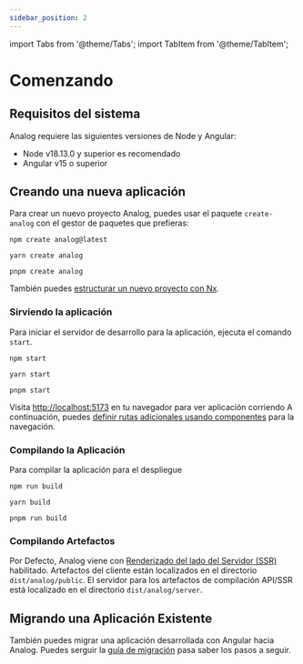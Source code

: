 ```yaml
---
sidebar_position: 2
---
```


import Tabs from '@theme/Tabs';
import TabItem from '@theme/TabItem';

# Comenzando

## Requisitos del sistema

Analog requiere las siguientes versiones de Node y Angular:

- Node v18.13.0 y superior es recomendado
- Angular v15 o superior

## Creando una nueva aplicación

Para crear un nuevo proyecto Analog, puedes usar el paquete `create-analog` con el gestor de paquetes que prefieras:

<Tabs groupId="package-manager">
  <TabItem value="npm">

```shell
npm create analog@latest
```

  </TabItem>

  <TabItem label="Yarn" value="yarn">

```shell
yarn create analog
```

  </TabItem>

  <TabItem value="pnpm">

```shell
pnpm create analog
```

  </TabItem>
</Tabs>

También puedes [estructurar un nuevo proyecto con Nx](/docs/integrations/nx).

### Sirviendo la aplicación

Para iniciar el servidor de desarrollo para la aplicación, ejecuta el comando `start`.

<Tabs groupId="package-manager">
  <TabItem value="npm">

```shell
npm start
```

  </TabItem>

  <TabItem label="Yarn" value="yarn">

```shell
yarn start
```

  </TabItem>

  <TabItem value="pnpm">

```shell
pnpm start
```

  </TabItem>
</Tabs>

Visita [http://localhost:5173](http://localhost:5173) en tu navegador para ver aplicación corriendo
A continuación, puedes [definir rutas adicionales usando componentes](/docs/features/routing/overview) para la navegación.

### Compilando la Aplicación

Para compilar la aplicación para el despliegue

<Tabs groupId="package-manager">
  <TabItem value="npm">

```shell
npm run build
```

  </TabItem>

  <TabItem label="Yarn" value="yarn">

```shell
yarn build
```

  </TabItem>

  <TabItem value="pnpm">

```shell
pnpm run build
```

  </TabItem>
</Tabs>

### Compilando Artefactos

Por Defecto, Analog viene con [Renderizado del lado del Servidor (SSR)](/docs/features/server/server-side-rendering) habilitado.
Artefactos del cliente están localizados en el directorio `dist/analog/public`.
El servidor para los artefactos de compilación API/SSR está localizado en el directorio `dist/analog/server`.

## Migrando una Aplicación Existente

También puedes migrar una aplicación desarrollada con Angular hacia Analog. Puedes serguir la [guía de migración](/docs/guides/migrating) pasa saber los pasos a seguir.
